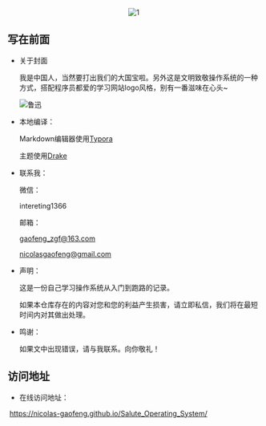 <div align=center>

![1](https://gitee.com/zgf1366/pic_store/raw/master/img/20210119173521.jpg)

</div>

## 写在前面

- 关于封面

  我是中国人，当然要打出我们的大国宝啦。另外这是文明致敬操作系统的一种方式，搭配程序员都爱的学习网站logo风格，别有一番滋味在心头~

  ![鲁迅](https://gitee.com/zgf1366/pic_store/raw/master/img/20210105185300.jpeg)

  

- 本地编译：

  Markdown编辑器使用[Typora](https://typora.io/)

  主题使用[Drake](https://theme.typora.io/theme/Drake/)

  

- 联系我：

  微信：

  intereting1366

  邮箱：

  gaofeng_zgf@163.com

  nicolasgaofeng@gmail.com

  

- 声明：

  这是一份自己学习操作系统从入门到跑路的记录。

  如果本仓库存在的内容对您和您的利益产生损害，请立即私信，我们将在最短时间内对其做出处理。

  

- 鸣谢：

  如果文中出现错误，请与我联系。向你敬礼！

  


## 访问地址

-  在线访问地址：

​	https://nicolas-gaofeng.github.io/Salute_Operating_System/

